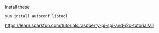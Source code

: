 install these

    yum install autoconf libtool


https://learn.sparkfun.com/tutorials/raspberry-pi-spi-and-i2c-tutorial/all